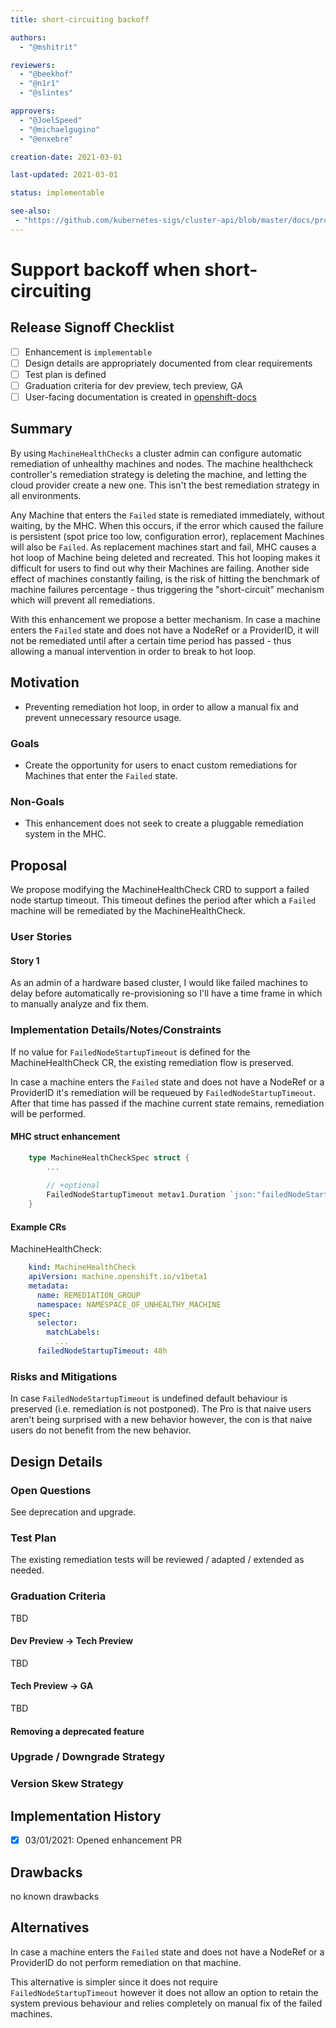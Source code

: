 ```yaml
---
title: short-circuiting backoff

authors:
  - "@mshitrit"

reviewers:
  - "@beekhof"
  - "@n1r1"
  - "@slintes"

approvers:
  - "@JoelSpeed"
  - "@michaelgugino"
  - "@enxebre"

creation-date: 2021-03-01

last-updated: 2021-03-01

status: implementable

see-also:
 - "https://github.com/kubernetes-sigs/cluster-api/blob/master/docs/proposals/20191030-machine-health-checking.md"
---
```


# Support backoff when short-circuiting

## Release Signoff Checklist

- [ ] Enhancement is `implementable`
- [ ] Design details are appropriately documented from clear requirements
- [ ] Test plan is defined
- [ ] Graduation criteria for dev preview, tech preview, GA
- [ ] User-facing documentation is created in [openshift-docs](https://github.com/openshift/openshift-docs/)

## Summary

By using `MachineHealthChecks` a cluster admin can configure automatic remediation of unhealthy machines and nodes.
The machine healthcheck controller's remediation strategy is deleting the machine, and letting the cloud provider
create a new one. This isn't the best remediation strategy in all environments.

Any Machine that enters the `Failed` state is remediated immediately, without waiting, by the MHC.
When this occurs, if the error which caused the failure is persistent (spot price too low, configuration error), replacement Machines will also be `Failed`.
As replacement machines start and fail, MHC causes a hot loop of Machine being deleted and recreated.
This hot looping makes it difficult for users to find out why their Machines are failing.
Another side effect of machines constantly failing, is the risk of hitting the benchmark of machine failures percentage - thus triggering the "short-circuit" mechanism which will prevent all remediations.

With this enhancement we propose a better mechanism.
In case a machine enters the `Failed` state and does not have a NodeRef or a ProviderID, it will not be remediated until after a certain time period has passed - thus allowing a manual intervention in order to break to hot loop.

## Motivation

- Preventing remediation hot loop, in order to allow a manual fix and prevent unnecessary resource usage.

### Goals

- Create the opportunity for users to enact custom remediations for Machines that enter the `Failed` state.

### Non-Goals

- This enhancement does not seek to create a pluggable remediation system in the MHC.

## Proposal

We propose modifying the MachineHealthCheck CRD to support a failed node startup timeout. This timeout defines the period after which a `Failed` machine will be remediated by the MachineHealthCheck.

### User Stories

#### Story 1

As an admin of a hardware based cluster, I would like failed machines to delay before automatically re-provisioning so I'll have a time frame in which to manually analyze and fix them.

### Implementation Details/Notes/Constraints

If no value for `FailedNodeStartupTimeout` is defined for the MachineHealthCheck CR, the existing remediation flow
is preserved.

In case a machine enters the `Failed` state and does not have a NodeRef or a ProviderID it's remediation will be requeued by `FailedNodeStartupTimeout`.
After that time has passed if the machine current state remains, remediation will be performed.


#### MHC struct enhancement

```go
    type MachineHealthCheckSpec struct {
        ...
    
        // +optional
        FailedNodeStartupTimeout metav1.Duration `json:"failedNodeStartupTimeout,omitempty"`
    }
```

#### Example CRs

MachineHealthCheck:
```yaml
    kind: MachineHealthCheck
    apiVersion: machine.openshift.io/v1beta1
    metadata:
      name: REMEDIATION_GROUP
      namespace: NAMESPACE_OF_UNHEALTHY_MACHINE
    spec:
      selector:
        matchLabels: 
          ...
      failedNodeStartupTimeout: 48h
```

### Risks and Mitigations
In case `FailedNodeStartupTimeout` is undefined default behaviour is preserved (i.e. remediation is not postponed).
The Pro is that naive users aren't being surprised with a new behavior however, the con is that naive users do not benefit from the new behavior.

## Design Details

### Open Questions

See deprecation and upgrade.

### Test Plan

The existing remediation tests will be reviewed / adapted / extended as needed.

### Graduation Criteria

TBD

#### Dev Preview -> Tech Preview

TBD

#### Tech Preview -> GA

TBD

#### Removing a deprecated feature

### Upgrade / Downgrade Strategy

### Version Skew Strategy

## Implementation History

- [x] 03/01/2021: Opened enhancement PR

## Drawbacks

no known drawbacks

## Alternatives

In case a machine enters the `Failed` state and does not have a NodeRef or a ProviderID do not perform remediation on that machine.

This alternative is simpler since it does not require `FailedNodeStartupTimeout` however it does not allow an option to retain the system previous behaviour and relies completely on manual fix of the failed machines.

